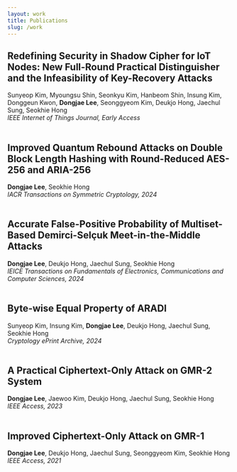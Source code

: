 ```yaml
---
layout: work
title: Publications
slug: /work
---
```


## **Redefining Security in Shadow Cipher for IoT Nodes: New Full-Round Practical Distinguisher and the Infeasibility of Key-Recovery Attacks**
Sunyeop Kim, Myoungsu Shin, Seonkyu Kim, Hanbeom Shin, Insung Kim, Donggeun Kwon, **Dongjae Lee**, Seonggyeom Kim, Deukjo Hong, Jaechul Sung, Seokhie Hong  
*IEEE Internet of Things Journal, Early Access*  
<br />

## **Improved Quantum Rebound Attacks on Double Block Length Hashing with Round-Reduced AES-256 and ARIA-256**
**Dongjae Lee**, Seokhie Hong  
*IACR Transactions on Symmetric Cryptology, 2024*  
<br /> 

## **Accurate False-Positive Probability of Multiset-Based Demirci-Selçuk Meet-in-the-Middle Attacks**
**Dongjae Lee**, Deukjo Hong, Jaechul Sung, Seokhie Hong  
*IEICE Transactions on Fundamentals of Electronics, Communications and Computer Sciences, 2024*  
<br />

## **Byte-wise Equal Property of ARADI**
Sunyeop Kim, Insung Kim, **Dongjae Lee**, Deukjo Hong, Jaechul Sung, Seokhie Hong  
*Cryptology ePrint Archive, 2024*  
<br />

## **A Practical Ciphertext-Only Attack on GMR-2 System**
**Dongjae Lee**, Jaewoo Kim, Deukjo Hong, Jaechul Sung, Seokhie Hong  
*IEEE Access, 2023*  
<br />

## **Improved Ciphertext-Only Attack on GMR-1**
**Dongjae Lee**, Deukjo Hong, Jaechul Sung, Seonggyeom Kim, Seokhie Hong  
*IEEE Access, 2021*  